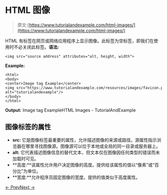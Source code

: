 # HTML 图像

> 原文:[https://www.tutorialandexample.com/html-images/](https://www.tutorialandexample.com/html-images/)

HTML 有标签在网页或网络应用程序上显示图像。此标签为空标签，即我们在使用时不必关闭此标签。**语法:**

```
<img src="source address" attributes="alt, height, width">
```

**Example:**

```
<html>  
<body>  
<center>Image tag Example</center>  
<img src="https://www.tutorialandexample.com/resources/images/favicon.png"   
alt="tutorialandexample"/>  
</body>  
</html>
```

**Output:** Image tag ExampleHTML Images - TutorialAndExample

## 图像标签的属性

*   **src:** 它是图像标签最重要的属性，允许描述图像的来源或路径。源属性指示浏览器在哪里寻找图像源。图像源可以位于本地或全局的同一目录或服务器上。
*   **alt:** 它代表描述图像信息的替代文本，但文本仅在图像因任何类型的错误而未加载时可见。
*   **高度:**该属性允许用户决定图像的高度。提供给该属性的值以“像素”或“百分比”为单位。
*   **宽度:**允许程序员固定图像的宽度。提供的值类似于高度属性。

[← Prev](https://www.tutorialandexample.com/html-links)[Next →](https://www.tutorialandexample.com/html-tables)